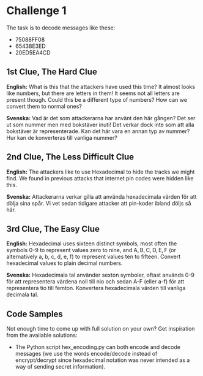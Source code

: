 # Challenge 1

The task is to decode messages like these:

* 75088FF08
* 65438E3ED
* 20ED5EA4CD

## 1st Clue, The Hard Clue

**English:**
What is this that the attackers have used this time? It almost looks like numbers, but there are letters in them! It seems not all letters are present though. Could this be a different type of numbers? How can we convert them to normal ones?

**Svenska:**
Vad är det som attackerarna har använt den här gången? Det ser ut som nummer men med bokstäver inuti! Det verkar dock inte som att alla bokstäver är representerade. Kan det här vara en annan typ av nummer? Hur kan de konverteras till vanliga nummer?

## 2nd Clue, The Less Difficult Clue

**English:**
The attackers like to use Hexadecimal to hide the tracks we might find. We found in previous attacks that internet pin codes were hidden like this.

**Svenska:**
Attackerarna verkar gilla att använda hexadecimala värden för att dölja sina spår. Vi vet sedan tidigare attacker att pin-koder ibland döljs så här.

## 3rd Clue, The Easy Clue

**English:**
Hexadecimal uses sixteen distinct symbols, most often the symbols 0–9 to represent values zero to nine, and A, B, C, D, E, F (or alternatively a, b, c, d, e, f) to represent values ten to fifteen. Convert hexadecimal values to plain decimal numbers.

**Svenska:**
Hexadecimala tal använder sexton symboler, oftast används 0-9 för att representera värdena noll till nio och sedan A-F (eller a-f) för att representera tio till femton. Konvertera hexadecimala värden till vanliga decimala tal.

## Code Samples

Not enough time to come up with full solution on your own? Get inspiration from the available solutions:

* The Python script hex_encoding.py can both encode and decode messages (we use the words encode/decode instead of encrypt/decrypt since hexadecimal notation was never intended as a way of sending secret information).  